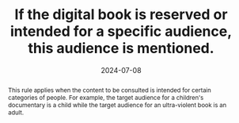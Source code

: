 ---
N: '95'
Rubrique: Identification et contact
title: If the digital book is reserved or intended for a specific audience, this audience is mentioned. 
abstract: This rule applies when the content to be consulted is intended for certain categories of people. For example, the target audience for a children's documentary is a child while the target audience for an ultra-violent book is an adult.
categories: ["Information before consultation"]
agrege: O4095-E010
opquast: '4 095'
indiceebook: '10'
description: "Rule n° 010"
before: "009"
weight: "010"
after: "011"
actif: '1'
layout: rules
date: 2024-07-08
tags: ["", ""]
objectif: ["Avoid disappointment", "Warn users"]
Meo: ["Associate specific audience information with the book", "Include specific audience information on the book presentation page"]
Controle: ["For any book whose consultation may be shocking or not suitable for a certain category of the population (minors, etc.), check for the presence of an indication of the public for which the book is intended."]
epubcheck: 
ace: 
Source: ["Opquast", "SNE"]
Referentiel: [""]
Steps: ["", ""]
pertinence: 1
---